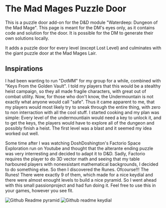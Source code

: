 # The Mad Mages Puzzle Door

This is a puzzle door add-on for the D&D module "Waterdeep: Dungeon of the Mad Mage". This page is meant for the DM's eyes only, as it contains code and solution for the door. It is possible for the DM to generate their own solutions locally. 

It adds a puzzle door for every level (except Lost Level) and culminates with the giant puzzle door at the Mad Mages Lair.

## Inspirations
I had been wanting to run "DotMM" for my group for a while, combined with "Keys From the Golden Vault". I told my players that this would be a stealthy heist campaign, so they all made fragile characters, with great out of combat utility. Now, for those who don't know, the Undermountain is not exactly what anyone would call "safe". Thus it came apparent to me, that my players would most likely try to sneak through the entire thing, with zero to non interraction with all the cool stuff. I started cooking and my plan was simple: Every level of the undermountiain would need a key to unlock it, and to get the keys, the players would have to explore all of the dungeon and possibly finish a heist. The first level was a blast and it seemed my idea worked out well.

Some time after I was watching DoshDoshington's Factorio Space Exploration run on Youtube and thought that the alterante ending puzzle was very interresting and decided to adapt it to D&D. Sadly, Factorio requires the player to do 3D vector math and seeing that my table harboured players with nonexsistant mathematical backgrounds, I decided to do something else. So then I discovered the Runes. Ofcourse!!! The Runes! There were exactly 9 of them, which made for a nice keydial and there were almost enought levels to build a nice pyramid. So I went ahead with this small passionproject and had fun doing it. Feel free to use this in your games, however you see fit.


![Github Readme pyramid](https://github.com/user-attachments/assets/38209536-3dfe-47e4-9792-dc60a2386e50)
![Github readme keydial](https://github.com/user-attachments/assets/dcef43aa-44c0-4079-99c9-460843f3284c)
